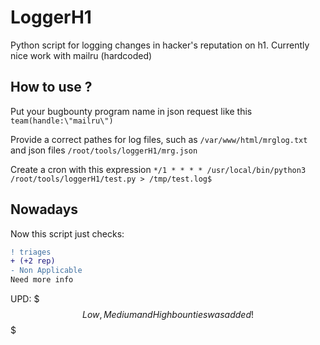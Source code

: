 # LoggerH1
Python script for logging changes in hacker's reputation on h1. Currently nice work with mailru (hardcoded)

## How to use ?

Put your bugbounty program name in json request like this `team(handle:\"mailru\")`

Provide a correct pathes for log files, such as `/var/www/html/mrglog.txt` and json files `/root/tools/loggerH1/mrg.json`

Create a cron with this expression `*/1 * * * * /usr/local/bin/python3 /root/tools/loggerH1/test.py > /tmp/test.log$`

## Nowadays

Now this script just checks:
```diff
! triages
+ (+2 rep)
- Non Applicable
Need more info
```
UPD: 
$$$
Low, Medium and High bounties was added !
$$$
